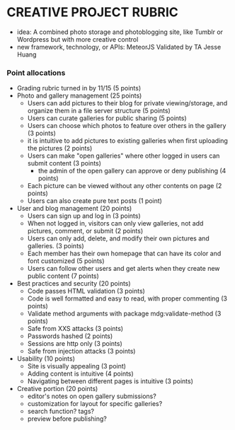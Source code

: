 # CREATIVE PROJECT RUBRIC #
* idea: A combined photo storage and photoblogging site, like Tumblr or Wordpress but with more creative control
* new framework, technology, or APIs: MeteorJS
Validated by TA Jesse Huang
### Point allocations ###
* Grading rubric turned in by 11/15 (5 points)
* Photo and gallery management (25 points)
	* Users can add pictures to their blog for private viewing/storage, and organize them in a file server structure (5 points)
	* Users can curate galleries for public sharing (5 points)
	* Users can choose which photos to feature over others in the gallery (3 points)
	* it is intuitive to add pictures to existing galleries when first uploading the pictures (2 points)
	* Users can make "open galleries" where other logged in users can submit content (3 points)
		* the admin of the open gallery can approve or deny publishing (4 points)
	* Each picture can be viewed without any other contents on page (2 points)
	* Users can also create pure text posts (1 point)
* User and blog management (20 points)
	* Users can sign up and log in (3 points)
	* When not logged in, visitors can only view galleries, not add pictures, comment, or submit (2 points)
	* Users can only add, delete, and modify their own pictures and galleries. (3 points)
	* Each member has their own homepage that can have its color and font customized (5 points)
	* Users can follow other users and get alerts when they create new public content (7 points)
* Best practices and security (20 points)
	* Code passes HTML validation (3 points)
	* Code is well formatted and easy to read, with proper commenting (3 points)
	* Validate method arguments with package mdg:validate-method (3 points)
	* Safe from XXS attacks (3 points)
	* Passwords hashed (2 points)
	* Sessions are http only (3 points)
	* Safe from injection attacks (3 points)
* Usability (10 points)
	* Site is visually appealing (3 point)
	* Adding content is intuitive (4 points)
	* Navigating between different pages is intuitive (3 points)
* Creative portion (20 points)
	* editor's notes on open gallery submissions?
	* customization for layout for specific galleries?
	* search function? tags?
	* preview before publishing?